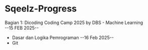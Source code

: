 # Sqeelz-Progress
Bagian 1: Dicoding Coding Camp 2025 by DBS - Machine Learning <br>
--15 FEB 2025--
* Dasar dan Logika Pemrograman
--16 Feb 2025--
* Git

